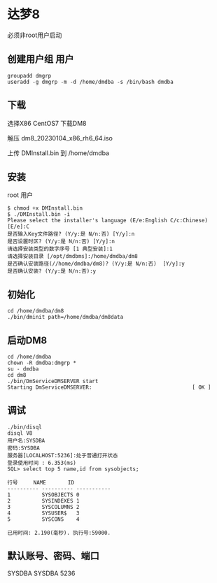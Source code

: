 # 达梦8 

必须非root用户启动

## 创建用户组 用户

```shell
groupadd dmgrp
useradd -g dmgrp -m -d /home/dmdba -s /bin/bash dmdba
```

## 下载

选择X86 CentOS7 下载DM8

解压 dm8_20230104_x86_rh6_64.iso

上传 DMInstall.bin 到 /home/dmdba

## 安装

root 用户

```shell
$ chmod +x DMInstall.bin
$ ./DMInstall.bin -i
Please select the installer's language (E/e:English C/c:Chinese) [E/e]:C
是否输入Key文件路径? (Y/y:是 N/n:否) [Y/y]:n
是否设置时区? (Y/y:是 N/n:否) [Y/y]:n
请选择安装类型的数字序号 [1 典型安装]:1
请选择安装目录 [/opt/dmdbms]:/home/dmdba/dm8
是否确认安装路径(//home/dmdba/dm8)? (Y/y:是 N/n:否)  [Y/y]:y
是否确认安装? (Y/y:是 N/n:否):y
```

## 初始化

```shell
cd /home/dmdba/dm8
./bin/dminit path=/home/dmdba/dm8data
```

## 启动DM8

```shell
cd /home/dmdba
chown -R dmdba:dmgrp *
su - dmdba
cd dm8
./bin/DmServiceDMSERVER start
Starting DmServiceDMSERVER:                                [ OK ]
```

## 调试

```shell
./bin/disql
disql V8
用户名:SYSDBA
密码:SYSDBA
服务器[LOCALHOST:5236]:处于普通打开状态
登录使用时间 : 6.353(ms)
SQL> select top 5 name,id from sysobjects;

行号     NAME       ID         
---------- ---------- -----------
1          SYSOBJECTS 0
2          SYSINDEXES 1
3          SYSCOLUMNS 2
4          SYSUSER$   3
5          SYSCONS    4

已用时间: 2.190(毫秒). 执行号:59000.

```

## 默认账号、密码、端口

SYSDBA SYSDBA 5236

